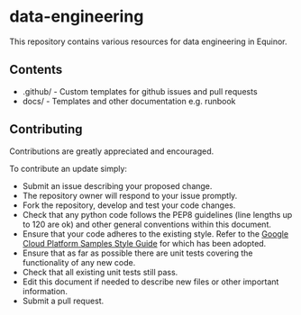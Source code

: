 # data-engineering

This repository contains various resources for data engineering in Equinor.

## Contents

* .github/ - Custom templates for github issues and pull requests
* docs/ - Templates and other documentation e.g. runbook

## Contributing
Contributions are greatly appreciated and encouraged.

To contribute an update simply:
* Submit an issue describing your proposed change.
* The repository owner will respond to your issue promptly.
* Fork the repository, develop and test your code changes.
* Check that any python code follows the PEP8 guidelines (line lengths up to 120 are ok) and other general conventions within this document.
* Ensure that your code adheres to the existing style. Refer to the
   [Google Cloud Platform Samples Style Guide](
   https://github.com/GoogleCloudPlatform/Template/wiki/style.html) for which has been adopted.
* Ensure that as far as possible there are unit tests covering the functionality of any new code.
* Check that all existing unit tests still pass.
* Edit this document if needed to describe new files or other important information.
* Submit a pull request.

